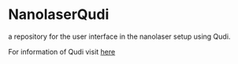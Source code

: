 # NanolaserQudi
a repository for the user interface in the nanolaser setup using Qudi. 

For information of Qudi visit [here](https://ulm-iqo.github.io/qudi-generated-docs/html-docs/index.html)

